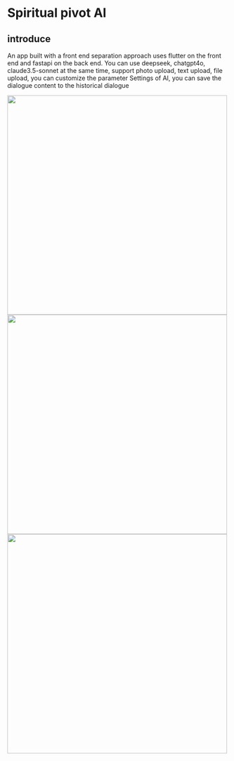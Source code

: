 # Spiritual pivot AI

## introduce

An app built with a front end separation approach uses flutter on the front end and fastapi on the back end. You can use deepseek, chatgpt4o, claude3.5-sonnet at the same time, support photo upload, text upload, file upload, you can customize the parameter Settings of AI, you can save the dialogue content to the historical dialogue

<img src="https://github.com/user-attachments/assets/3a6b7588-442c-44d1-9706-5a4d5b062a7b" width="500" />
<img src="https://github.com/user-attachments/assets/91030934-15bf-493a-9c12-88850eb77fd5" width="500" />
<img src="https://github.com/user-attachments/assets/4a7e9f6b-c8c0-4b0a-b427-47054a95ce5d" width="500" />
